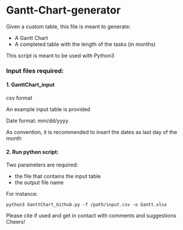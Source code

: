 # Gantt-Chart-generator
Given a custom table, this file is meant to generate:
- A Gantt Chart
- A completed table with the length of the tasks (in months)

This script is meant to be used with Python3

### Input files required:
#### 1. GanttChart_input
csv format

An example input table is provided

Date format: mm/dd/yyyy

As convention, it is recommended to insert the dates as last day of the month


#### 2. Run python script:
Two parameters are required: 
- the file that contains the input table 
- the output file name

For instance:
```
python3 GanttChart_Github.py -f /path/input.csv -o Gantt.xlsx
```

Please cite if used and get in contact with comments and suggestions
Cheers!
